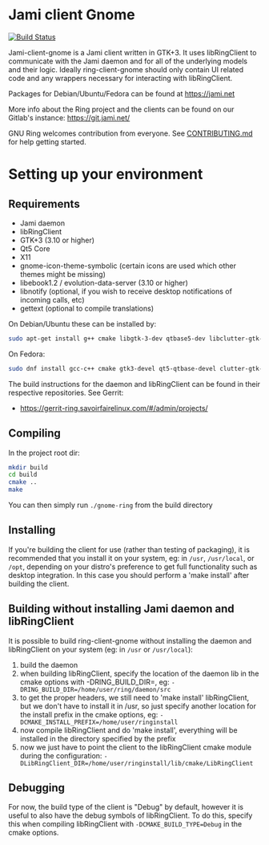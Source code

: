 # Jami client Gnome

[![Build Status](https://jenkins.jami.net/buildStatus/icon?job=client-gnome)](https://jenkins.jami.net/job/client-gnome/)

Jami-client-gnome is a Jami client written in GTK+3. It uses libRingClient to
communicate with the Jami daemon and for all of the underlying models and their
logic. Ideally ring-client-gnome should only contain UI related code and any
wrappers necessary for interacting with libRingClient.

Packages for Debian/Ubuntu/Fedora can be found at https://jami.net

More info about the Ring project and the clients can be found on our Gitlab's instance:
https://git.jami.net/

GNU Ring welcomes contribution from everyone. See [CONTRIBUTING.md](CONTRIBUTING.md) for help getting started.

# Setting up your environment

## Requirements

- Jami daemon
- libRingClient
- GTK+3 (3.10 or higher)
- Qt5 Core
- X11
- gnome-icon-theme-symbolic (certain icons are used which other themes might be missing)
- libebook1.2 / evolution-data-server (3.10 or higher)
- libnotify (optional, if you wish to receive desktop notifications of incoming calls, etc)
- gettext (optional to compile translations)

On Debian/Ubuntu these can be installed by:
```bash
sudo apt-get install g++ cmake libgtk-3-dev qtbase5-dev libclutter-gtk-1.0-dev gnome-icon-theme-symbolic libebook1.2-dev libnotify-dev gettext
```

On Fedora:
```bash
sudo dnf install gcc-c++ cmake gtk3-devel qt5-qtbase-devel clutter-gtk-devel gnome-icon-theme-symbolic evolution-data-server-devel libnotify-devel gettext
```

The build instructions for the daemon and libRingClient can be found in their
respective repositories. See Gerrit:
 - https://gerrit-ring.savoirfairelinux.com/#/admin/projects/


## Compiling

In the project root dir:
```bash
mkdir build
cd build
cmake ..
make
```

You can then simply run `./gnome-ring` from the build directory

## Installing

If you're building the client for use (rather than testing of packaging), it is
recommended that you install it on your system, eg: in `/usr`, `/usr/local`, or
`/opt`, depending on your distro's preference to get full functionality such as
desktop integration. In this case you should perform a 'make install' after
building the client.


## Building without installing Jami daemon and libRingClient

It is possible to build ring-client-gnome without installing the daemon and
libRingClient on your system (eg: in `/usr` or `/usr/local`):

1. build the daemon
2. when building libRingClient, specify the location of the daemon lib in the
   cmake options with -DRING_BUILD_DIR=, eg:
   `-DRING_BUILD_DIR=/home/user/ring/daemon/src`
3. to get the proper headers, we still need to 'make install' libRingClient, but
   we don't have to install it in /usr, so just specify another location for the
   install prefix in the cmake options, eg:
   `-DCMAKE_INSTALL_PREFIX=/home/user/ringinstall`
4. now compile libRingClient and do 'make install', everything will be installed
   in the directory specified by the prefix
4. now we just have to point the client to the libRingClient cmake module during
   the configuration:
   `-DLibRingClient_DIR=/home/user/ringinstall/lib/cmake/LibRingClient`


## Debugging

For now, the build type of the client is "Debug" by default, however it is
useful to also have the debug symbols of libRingClient. To do this, specify this
when compiling libRingClient with `-DCMAKE_BUILD_TYPE=Debug` in the cmake
options.
